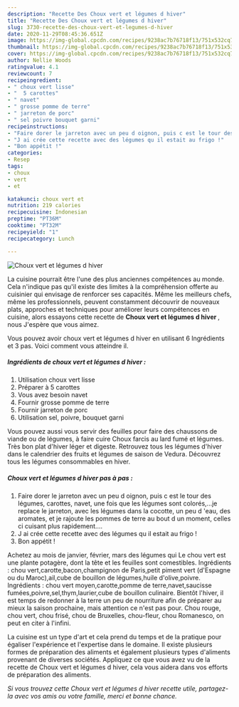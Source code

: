 ```yaml
---
description: "Recette Des Choux vert et légumes d hiver"
title: "Recette Des Choux vert et légumes d hiver"
slug: 3730-recette-des-choux-vert-et-legumes-d-hiver
date: 2020-11-29T08:45:36.651Z
image: https://img-global.cpcdn.com/recipes/9238ac7b76718f13/751x532cq70/choux-vert-et-legumes-d-hiver-photo-principale-de-la-recette.jpg
thumbnail: https://img-global.cpcdn.com/recipes/9238ac7b76718f13/751x532cq70/choux-vert-et-legumes-d-hiver-photo-principale-de-la-recette.jpg
cover: https://img-global.cpcdn.com/recipes/9238ac7b76718f13/751x532cq70/choux-vert-et-legumes-d-hiver-photo-principale-de-la-recette.jpg
author: Nellie Woods
ratingvalue: 4.1
reviewcount: 7
recipeingredient:
- " choux vert lisse"
- "  5 carottes"
- " navet"
- " grosse pomme de terre"
- " jarreton de porc"
- " sel poivre bouquet garni"
recipeinstructions:
- "Faire dorer le jarreton avec un peu d oignon, puis c est le tour des légumes, carottes, navet, une fois que les légumes sont colorés,...je replace le jarreton, avec les légumes dans la cocotte, un peu d &#39;eau, des aromates, et je rajoute les pommes de terre au bout d un moment, celles ci cuisant plus rapidement...."
- "J ai crée cette recette avec des légumes qu il estait au frigo !"
- "Bon appétit !"
categories:
- Resep
tags:
- choux
- vert
- et

katakunci: choux vert et 
nutrition: 219 calories
recipecuisine: Indonesian
preptime: "PT36M"
cooktime: "PT32M"
recipeyield: "1"
recipecategory: Lunch

---
```



![Choux vert et légumes d hiver](https://img-global.cpcdn.com/recipes/9238ac7b76718f13/751x532cq70/choux-vert-et-legumes-d-hiver-photo-principale-de-la-recette.jpg)

La cuisine pourrait être l'une des plus anciennes compétences au monde. Cela n'indique pas qu'il existe des limites à la compréhension offerte au cuisinier qui envisage de renforcer ses capacités. Même les meilleurs chefs, même les professionnels, peuvent constamment découvrir de nouveaux plats, approches et techniques pour améliorer leurs compétences en cuisine, alors essayons cette recette de <strong> Choux vert et légumes d hiver </strong>, nous J'espère que vous aimez.

<!--inarticleads1-->

Vous pouvez avoir choux vert et légumes d hiver en utilisant 6 Ingrédients et 3 pas. Voici comment vous atteindre il.

##### Ingrédients de choux vert et légumes d hiver :

1. Utilisation  choux vert lisse
1. Préparer  à 5 carottes
1. Vous avez besoin  navet
1. Fournir  grosse pomme de terre
1. Fournir  jarreton de porc
1. Utilisation  sel, poivre, bouquet garni


Vous pouvez aussi vous servir des feuilles pour faire des chaussons de viande ou de légumes, à faire cuire Choux farcis au lard fumé et légumes. Très bon plat d&#39;hiver léger et digeste. Retrouvez tous les légumes d&#39;hiver dans le calendrier des fruits et légumes de saison de Vedura. Découvrez tous les légumes consommables en hiver. 

<!--inarticleads2-->

##### Choux vert et légumes d hiver pas à pas :

1. Faire dorer le jarreton avec un peu d oignon, puis c est le tour des légumes, carottes, navet, une fois que les légumes sont colorés,...je replace le jarreton, avec les légumes dans la cocotte, un peu d &#39;eau, des aromates, et je rajoute les pommes de terre au bout d un moment, celles ci cuisant plus rapidement....
1. J ai crée cette recette avec des légumes qu il estait au frigo !
1. Bon appétit !


Achetez au mois de janvier, février, mars des légumes qui Le chou vert est une plante potagère, dont la tête et les feuilles sont comestibles. Ingrédients : chou vert,carotte,bacon,champignon de Paris,petit piment vert (d&#39;Espagne ou du Maroc),ail,cube de bouillon de légumes,huile d&#39;olive,poivre. Ingrédients : chou vert moyen,carotte,pomme de terre,navet,saucisse fumées,poivre,sel,thym,laurier,cube de bouillon culinaire. Bientôt l&#39;hiver, il est temps de redonner à la terre un peu de nourriture afin de préparer au mieux la saison prochaine, mais attention ce n&#39;est pas pour. Chou rouge, chou vert, chou frisé, chou de Bruxelles, chou-fleur, chou Romanesco, on peut en citer à l&#39;infini. 

<!--inarticleads1-->

<p>
La cuisine est un type d'art et cela prend du temps et de la pratique pour égaliser l'expérience et l'expertise dans le domaine. Il existe plusieurs formes de préparation des aliments et également plusieurs types d'aliments provenant de diverses sociétés. Appliquez ce que vous avez vu de la recette de Choux vert et légumes d hiver, cela vous aidera dans vos efforts de préparation des aliments.
</p>

<p>
<i>Si vous trouvez cette Choux vert et légumes d hiver recette utile, partagez-la avec vos amis ou votre famille, merci et bonne chance.</i>
</p>
